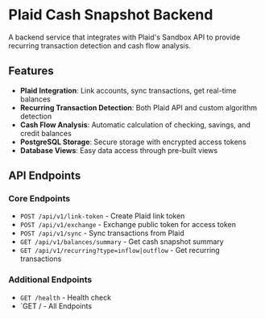# Plaid Cash Snapshot Backend

A backend service that integrates with Plaid's Sandbox API to provide recurring transaction detection and cash flow analysis.

## Features

- **Plaid Integration**: Link accounts, sync transactions, get real-time balances
- **Recurring Transaction Detection**: Both Plaid API and custom algorithm detection
- **Cash Flow Analysis**: Automatic calculation of checking, savings, and credit balances
- **PostgreSQL Storage**: Secure storage with encrypted access tokens
- **Database Views**: Easy data access through pre-built views

## API Endpoints

### Core Endpoints
- `POST /api/v1/link-token` - Create Plaid link token
- `POST /api/v1/exchange` - Exchange public token for access token
- `POST /api/v1/sync` - Sync transactions from Plaid
- `GET /api/v1/balances/summary` - Get cash snapshot summary
- `GET /api/v1/recurring?type=inflow|outflow` - Get recurring transactions

### Additional Endpoints
- `GET /health` - Health check
- `GET / - All  Endpoints 
